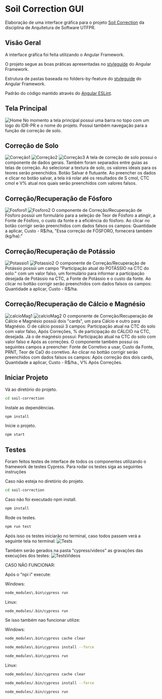 # Soil Correction GUI

Elaboração de uma interface gráfica para o projeto [Soil Correction](https://github.com/gabrielcostasilva/sa-soilcorrection) da disciplina de Arquitetura de Software UTFPR.

## Visão Geral

A interface gráfica foi feita utilizando o Angular Framework.

O projeto segue as boas práticas apresentadas no [styleguide](https://angular.io/guide/styleguide) do Angular Framework.

Estrutura de pastas baseada no folders-by-feature do [styleguide](https://angular.io/guide/styleguide#folders-by-feature-structure) do Angular Framework.

Padrão do código mantido através do [Angular ESLint](https://github.com/angular-eslint/angular-eslint).

## Tela Principal

![Home](pics/home.PNG)
No momento a tela principal possui uma barra no topo com um logo do IDR-PR e o nome do projeto. Possuí também navegação para a função de correção de solo.

## Correção de Solo

![Correção1](pics/correcao.PNG)
![Correção2](pics/correcao2.PNG)
![Correção3](pics/correcao3.PNG)
A tela de correção de solo possui o componente de dados gerais. Também foram separados entre guias as telas de correção.
Ao selecionar a textura de solo, os valores ideais para os teores serão preenchidos.
Botão Salvar é flutuante.
Ao preencher os dados e clicar no botão salvar, a tela irá rolar até os resultados de S cmol, CTC cmol e V% atual nos quais serão preenchidos com valores falsos.

## Correção/Recuperação de Fósforo

![Fosforo1](pics/fosforo.PNG)
![Fosforo2](pics/fosforo2.PNG)
O componente de Correção/Recuperação de Fósforo possúi um formulário para a seleção de Teor de Fósforo a atingir, a Fonte de Fósforo, o custo da fonte e a eficiência do fósforo.
Ao clicar no botão corrigir serão preenchidos com dados falsos os campos: Quantidade a aplicar, Custo - R$/ha, "Essa correção de FÓSFORO, fornecerá também (kg/ha):"

## Correção/Recuperação de Potássio

![Potassio1](pics/potassio.PNG)
![Potassio2](pics/potassio2.PNG)
O componente de Correção/Recuperação de Potássio possúi um campo "Participação atual do POTÁSSIO na CTC do solo:" com um valor falso, um formulário para informar a participação desejada de Potássio na CTC, a Fonte de Potássio e o custo da fonte.
Ao clicar no bottão corrigir serão preenchidos com dados falsos os campos: Quantidade a aplicar, Custo - R$/ha.

## Correção/Recuperação de Cálcio e Magnésio

![calcioMag1](pics/calcioMag.PNG)
![calcioMag2](pics/calcioMag2.PNG)
O componente de Correção/Recuperação de Cálcio e Magnésio possúi dois "cards", um para Cálcio e outro para Magnésio. O de cálcio possúi 3 campos: Participação atual na CTC do solo com valor falso, Após Correções, % de participação do CÁLCIO na CTC, desejada. Já o de magnésio possui: Participação atual na CTC do solo com valor falso e Após as correções.
O componente também possui os seguintes campos a preencher: Fonte de Corretivo a usar, Custo da Fonte, PRNT, Teor de CaO do corretivo.
Ao clicar no bottão corrigir serão preenchidos com dados falsos os campos: Após correção dos dois cards, Quantidade a aplicar, Custo - R$/ha., V% Após Correções.

## Iniciar Projeto

Vá ao diretório do projeto.

```bash
cd soil-correction
```

Instale as dependências.

```bash
npm install
```

Inicie o projeto.

```bash
npm start
```

## Testes

Foram feitos testes de interface de todos os componentes utilizando o framework de testes Cypress.
Para rodar os testes siga as seguintes instruções

Caso não esteja no diretório do projeto.

```bash
cd soil-correction
```

Caso não foi executado npm install.

```bash
npm install
```

Rode os testes.

```bash
npm run test
```

Após isso os testes iniciarão no terminal, caso todos passem verá a seguinte tela no terminal:
![Tests](pics/tests.PNG)

Também serão gerados na pasta "cypress/videos" as gravações das execuções dos testes:
![TestsVideos](pics/testsVideos.PNG)

CASO NÃO FUNCIONAR:

Após o "npi i" execute:

Windows:

```bash
node_modules\.bin\cypress run
```

Linux:

```bash
node_modules/.bin/cypress run
```

Se isso também nao funcionar utilize:

Windows:

```bash
node_modules\.bin\cypress cache clear
```

```bash
node_modules\.bin\cypress install --force
```

```bash
node_modules\.bin\cypress run
```

Linux:

```bash
node_modules/.bin/cypress cache clear
```

```bash
node_modules/.bin/cypress install --force
```

```bash
node_modules/.bin/cypress run
```
